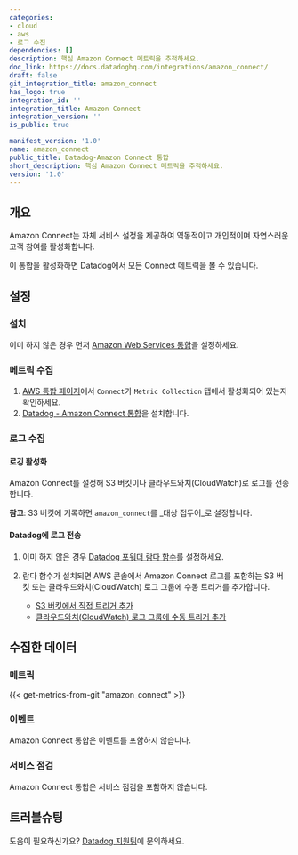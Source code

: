 ```yaml
---
categories:
- cloud
- aws
- 로그 수집
dependencies: []
description: 핵심 Amazon Connect 메트릭을 추적하세요.
doc_link: https://docs.datadoghq.com/integrations/amazon_connect/
draft: false
git_integration_title: amazon_connect
has_logo: true
integration_id: ''
integration_title: Amazon Connect
integration_version: ''
is_public: true

manifest_version: '1.0'
name: amazon_connect
public_title: Datadog-Amazon Connect 통합
short_description: 핵심 Amazon Connect 메트릭을 추적하세요.
version: '1.0'
---
```


<!--  SOURCED FROM https://github.com/DataDog/dogweb -->
## 개요

Amazon Connect는 자체 서비스 설정을 제공하여 역동적이고 개인적이며 자연스러운 고객 참여를 활성화합니다.

이 통합을 활성화하면 Datadog에서 모든 Connect 메트릭을 볼 수 있습니다.

## 설정

### 설치

이미 하지 않은 경우 먼저 [Amazon Web Services 통합][1]을 설정하세요.

### 메트릭 수집

1. [AWS 통합 페이지][2]에서 `Connect`가 `Metric Collection` 탭에서 활성화되어 있는지 확인하세요.
2. [Datadog - Amazon Connect 통합][3]을 설치합니다.

### 로그 수집

#### 로깅 활성화

Amazon Connect를 설정해 S3 버킷이나 클라우드와치(CloudWatch)로 로그를 전송합니다.

**참고**: S3 버킷에 기록하면 `amazon_connect`를 _대상 접두어_로 설정합니다.

#### Datadog에 로그 전송

1. 이미 하지 않은 경우 [Datadog 포워더 람다 함수][4]를 설정하세요.
2. 람다 함수가 설치되면 AWS  콘솔에서 Amazon Connect 로그를 포함하는 S3 버킷 또는 클라우드와치(CloudWatch) 로그 그룹에 수동 트리거를 추가합니다.

    - [S3 버킷에서 직접 트리거 추가][5]
    - [클라우드와치(CloudWatch) 로그 그룹에 수동 트리거 추가][6]

## 수집한 데이터

### 메트릭
{{< get-metrics-from-git "amazon_connect" >}}


### 이벤트

Amazon Connect 통합은 이벤트를 포함하지 않습니다.

### 서비스 점검

Amazon Connect 통합은 서비스 점검을 포함하지 않습니다.

## 트러블슈팅

도움이 필요하신가요? [Datadog 지원팀][8]에 문의하세요.

[1]: https://docs.datadoghq.com/ko/integrations/amazon_web_services/
[2]: https://app.datadoghq.com/integrations/amazon-web-services
[3]: https://app.datadoghq.com/integrations/amazon-connect
[4]: https://docs.datadoghq.com/ko/logs/guide/forwarder/
[5]: https://docs.datadoghq.com/ko/integrations/amazon_web_services/?tab=allpermissions#collecting-logs-from-s3-buckets
[6]: https://docs.datadoghq.com/ko/integrations/amazon_web_services/?tab=allpermissions#collecting-logs-from-cloudwatch-log-group
[7]: https://github.com/DataDog/dogweb/blob/prod/integration/amazon_connect/amazon_connect_metadata.csv
[8]: https://docs.datadoghq.com/ko/help/
